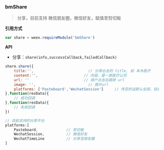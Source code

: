 ### bmShare

> 分享，目前支持 微信朋友圈，微信好友，赋值至剪切板

**引用方式**

```js
var share = weex.requireModule('bmShare')
```

**API**

* 分享：`share(info,successCallback,failedCallback)`

```js
share.share({
    title:'',                         // 分享出去的 title, 如 本木医疗
    content:'',                     // 内容，是一家医疗公司
    url: ''                         // 用户点击后跳转 url
    image: '',                        // 图片url
    platforms: ['Pasteboard','WechatSession']     // 传空的话默认全部，目前  朋友圈，朋友，复制链接
},function(resData){
    // 成功回调
},function(resData){
    // 失败回调
})

// 目前支持的分享平台
platforms:[
    Pasteboard,             // 剪切板
    WechatSession,          // 微信好友
    WechatTimeLine          // 分享至朋友圈
]
```



